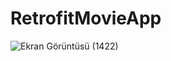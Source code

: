 # RetrofitMovieApp
![Ekran Görüntüsü (1422)](https://user-images.githubusercontent.com/76565172/184476447-9a05f10d-8157-4a49-844a-55e2b199a345.png)
